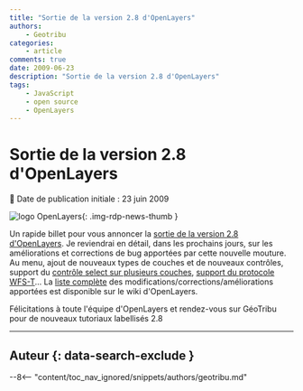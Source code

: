 ```yaml
---
title: "Sortie de la version 2.8 d'OpenLayers"
authors:
    - Geotribu
categories:
    - article
comments: true
date: 2009-06-23
description: "Sortie de la version 2.8 d'OpenLayers"
tags:
    - JavaScript
    - open source
    - OpenLayers
---
```


# Sortie de la version 2.8 d'OpenLayers

:calendar: Date de publication initiale : 23 juin 2009

![logo OpenLayers](https://cdn.geotribu.fr/img/logos-icones/logiciels_librairies/openlayers.png "logo OpenLayers"){: .img-rdp-news-thumb }

Un rapide billet pour vous annoncer la [sortie de la version 2.8 d'OpenLayers](https://openlayers.org/pipermail/users/2009-June/012414.html). Je reviendrai en détail, dans les prochains jours, sur les améliorations et corrections de bug apportées par cette nouvelle mouture.  
Au menu, ajout de nouveaux types de couches et de nouveaux contrôles, support du [contrôle select sur plusieurs couches](https://openlayers.org/dev/examples/filter.html), [support du protocole WFS-T](https://openlayers.org/dev/examples/wfs-protocol-transactions.html)... La [liste complète](http://trac.openlayers.org/wiki/Release/2.8/Notes) des modifications/corrections/améliorations apportées est disponible sur le wiki d'OpenLayers.

Félicitations à toute l'équipe d'OpenLayers et rendez-vous sur GéoTribu pour de nouveaux tutoriaux labellisés 2.8

----

## Auteur {: data-search-exclude }

--8<-- "content/toc_nav_ignored/snippets/authors/geotribu.md"

